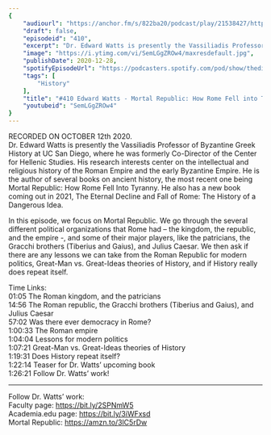 ```yaml
---
{
	"audiourl": "https://anchor.fm/s/822ba20/podcast/play/21538427/https%3A%2F%2Fd3ctxlq1ktw2nl.cloudfront.net%2Fstaging%2F2020-9-23%2F979b3725-4cdd-4815-fd26-9bfa0c6f3a86.m4a",
	"draft": false,
	"episodeid": "410",
	"excerpt": "Dr. Edward Watts is presently the Vassiliadis Professor of Byzantine Greek History at UC San Diego, where he was formerly Co-Director of the Center for Hellenic Studies. His research interests center on the intellectual and religious history of the Roman Empire and the early Byzantine Empire. He is the author of several books on ancient history, the most recent one being Mortal Republic: How Rome Fell Into Tyranny. He also has a new book coming out in 2021, The Eternal Decline and Fall of Rome: The History of a Dangerous Idea.",
	"image": "https://i.ytimg.com/vi/SemLGgZROw4/maxresdefault.jpg",
	"publishDate": 2020-12-28,
	"spotifyEpisodeUrl": "https://podcasters.spotify.com/pod/show/thedissenter/episodes/410-Edward-Watts---Mortal-Republic-How-Rome-Fell-into-Tyranny-elfq5r",
	"tags": [
		"History"
	],
	"title": "#410 Edward Watts - Mortal Republic: How Rome Fell into Tyranny",
	"youtubeid": "SemLGgZROw4"
}
---
```

RECORDED ON OCTOBER 12th 2020.  
Dr. Edward Watts is presently the Vassiliadis Professor of Byzantine Greek History at UC San Diego, where he was formerly Co-Director of the Center for Hellenic Studies. His research interests center on the intellectual and religious history of the Roman Empire and the early Byzantine Empire. He is the author of several books on ancient history, the most recent one being Mortal Republic: How Rome Fell Into Tyranny. He also has a new book coming out in 2021, The Eternal Decline and Fall of Rome: The History of a Dangerous Idea.

In this episode, we focus on Mortal Republic. We go through the several different political organizations that Rome had – the kingdom, the republic, and the empire -, and some of their major players, like the patricians, the Gracchi brothers (Tiberius and Gaius), and Julius Caesar. We then ask if there are any lessons we can take from the Roman Republic for modern politics, Great-Man vs. Great-Ideas theories of History, and if History really does repeat itself.

Time Links:  
<time>01:05</time> The Roman kingdom, and the patricians  
<time>14:56</time> The Roman republic, the Gracchi brothers (Tiberius and Gaius), and Julius Caesar  
<time>57:02</time> Was there ever democracy in Rome?  
<time>1:00:33</time> The Roman empire  
<time>1:04:04</time> Lessons for modern politics  
<time>1:07:21</time> Great-Man vs. Great-Ideas theories of History  
<time>1:19:31</time> Does History repeat itself?  
<time>1:22:14</time> Teaser for Dr. Watts’ upcoming book  
<time>1:26:21</time> Follow Dr. Watts’ work!

---

Follow Dr. Watts’ work:  
Faculty page: https://bit.ly/2SPNmW5  
Academia.edu page: https://bit.ly/3iWFxsd  
Mortal Republic: https://amzn.to/3lC5rDw
